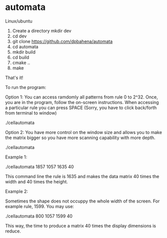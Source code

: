 # automata

Linux/ubuntu


1. Create a directory 
    mkdir dev
2. cd dev
3. git clone https://github.com/dpbahena/automata
4. cd automata
5. mkdir build
6. cd build
7. cmake ..
8. make


That's it!

To run the program:

Option 1:   You can access ramdomly all patterns from rule 0 to 2^32. Once, you are in the program, follow the on-screen instructions.
            When accessing a particular rule you can press SPACE  (Sorry, you have to click back/forth from terminal to window)

 ./cellautomata 


Option 2:   You have more control on the window size and allows you to make the matrix bigger so you have more scanning capability with more depth.

./cellautomata <display width> <display hight> <rule> <matrix-multiplier>
             
Example 1:

./cellautomata 1857 1057 1635 40     

This command line the rule is 1635 and makes the data matrix 40 times the width and 40 times the height. 

Example 2: 

Sometimes the shape does not occuppy the whole width of the screen. For example rule, 1599.  You may use:

./cellautomata 800 1057 1599 40        

This way, the time to produce a matrix 40 times the display dimensions is reduce. 











